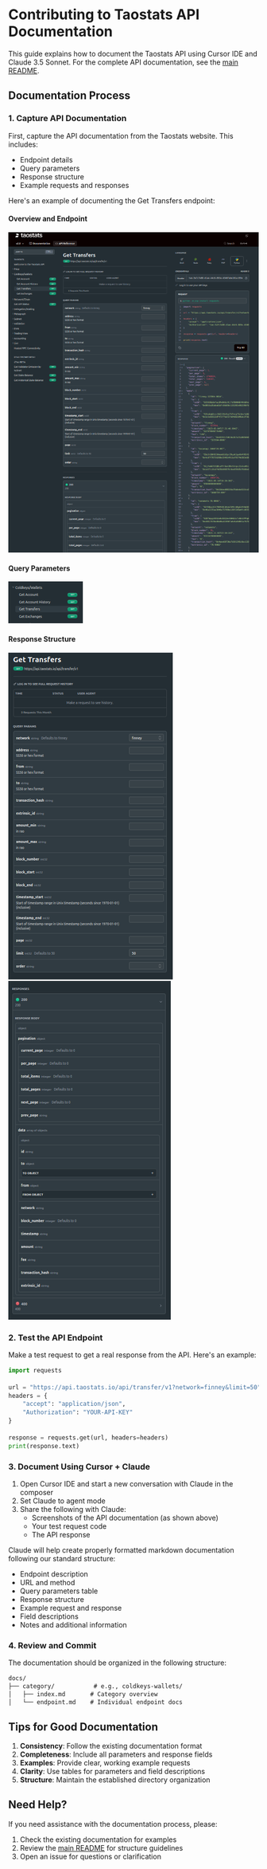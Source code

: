 # Contributing to Taostats API Documentation

This guide explains how to document the Taostats API using Cursor IDE and Claude 3.5 Sonnet. For the complete API documentation, see the [main README](README.md).

## Documentation Process

### 1. Capture API Documentation
First, capture the API documentation from the Taostats website. This includes:
- Endpoint details
- Query parameters
- Response structure
- Example requests and responses

Here's an example of documenting the Get Transfers endpoint:

#### Overview and Endpoint
![API Overview](images/get_transfers_overview.png)

#### Query Parameters
![API Parameters](images/get_transfers_params.png)

#### Response Structure
![Response Structure 1](images/get_transfers_response1.png)
![Response Structure 2](images/get_transfers_response2.png)

### 2. Test the API Endpoint
Make a test request to get a real response from the API. Here's an example:

```python
import requests

url = "https://api.taostats.io/api/transfer/v1?network=finney&limit=50"
headers = {
    "accept": "application/json",
    "Authorization": "YOUR-API-KEY"
}

response = requests.get(url, headers=headers)
print(response.text)
```

### 3. Document Using Cursor + Claude

1. Open Cursor IDE and start a new conversation with Claude in the composer
2. Set Claude to agent mode
3. Share the following with Claude:
   - Screenshots of the API documentation (as shown above)
   - Your test request code
   - The API response

Claude will help create properly formatted markdown documentation following our standard structure:
- Endpoint description
- URL and method
- Query parameters table
- Response structure
- Example request and response
- Field descriptions
- Notes and additional information

### 4. Review and Commit

The documentation should be organized in the following structure:
```
docs/
├── category/           # e.g., coldkeys-wallets/
│   ├── index.md       # Category overview
│   └── endpoint.md    # Individual endpoint docs
```

## Tips for Good Documentation

1. **Consistency**: Follow the existing documentation format
2. **Completeness**: Include all parameters and response fields
3. **Examples**: Provide clear, working example requests
4. **Clarity**: Use tables for parameters and field descriptions
5. **Structure**: Maintain the established directory organization

## Need Help?

If you need assistance with the documentation process, please:
1. Check the existing documentation for examples
2. Review the [main README](README.md) for structure guidelines
3. Open an issue for questions or clarification 